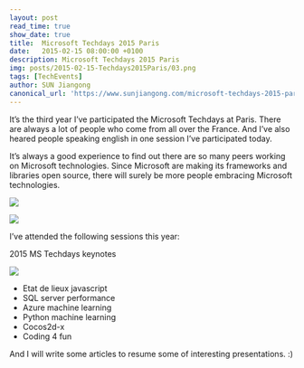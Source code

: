 ```yaml
---
layout: post
read_time: true
show_date: true
title:  Microsoft Techdays 2015 Paris
date:   2015-02-15 08:00:00 +0100
description: Microsoft Techdays 2015 Paris
img: posts/2015-02-15-Techdays2015Paris/03.png 
tags: [TechEvents]
author: SUN Jiangong
canonical_url: 'https://www.sunjiangong.com/microsoft-techdays-2015-paris.html'
---
```



It’s the third year I’ve participated the Microsoft Techdays at Paris. There are always a lot of people who come from all over the France. And I’ve also heared people speaking english in one session I’ve participated today.

It’s always a good experience to find out there are so many peers working on Microsoft technologies. Since Microsoft are making its frameworks and libraries open source, there will surely be more people embracing Microsoft technologies.

<!--more-->

![](./../../../assets/img/posts/2015-02-15-Techdays2015Paris/01.png)


![](./../../../assets/img/posts/2015-02-15-Techdays2015Paris/02.png)

I’ve attended the following sessions this year:

2015 MS Techdays keynotes

![](./../../../assets/img/posts/2015-02-15-Techdays2015Paris/03.png)

- Etat de lieux javascript
- SQL server performance
- Azure machine learning
- Python machine learning
- Cocos2d-x
- Coding 4 fun


And I will write some articles to resume some of interesting presentations. :)